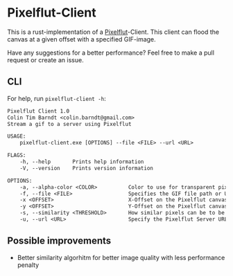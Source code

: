 # Pixelflut-Client

This is a rust-implementation of a [Pixelflut]-Client.
This client can flood the canvas at a given offset with
a specified GIF-image.

Have any suggestions for a better performance? Feel free
to make a pull request or create an issue.

## CLI

For help, run `pixelflut-client -h`:

```txt
Pixelflut Client 1.0
Colin Tim Barndt <colin.barndt@gmail.com>
Stream a gif to a server using Pixelflut

USAGE:
    pixelflut-client.exe [OPTIONS] --file <FILE> --url <URL>

FLAGS:
    -h, --help       Prints help information
    -V, --version    Prints version information

OPTIONS:
    -a, --alpha-color <COLOR>          Color to use for transparent pixels
    -f, --file <FILE>                  Specifies the GIF file path or URL
    -x <OFFSET>                        X-Offset on the Pixelflut canvas
    -y <OFFSET>                        Y-Offset on the Pixelflut canvas
    -s, --similarity <THRESHOLD>       How similar pixels can be to be ignored (default: 0)
    -u, --url <URL>                    Specify the Pixelflut Server URL
```

## Possible improvements

- Better similarity algorhitm for better
  image quality with less performance penalty

[Pixelflut]: https://github.com/defnull/pixelflut
